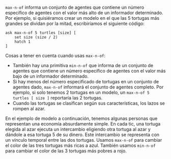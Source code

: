﻿`max-n-of` informa un conjunto de agentes que contiene un número específico de agentes con el valor más alto de un informador determinado. Por ejemplo, si quisiéramos crear un modelo en el que las 5 tortugas más grandes se dividan por la mitad, escribiríamos el siguiente código: 

```
ask max-n-of 5 turtles [size] [
	set size (size / 2)
	hatch 1
]
```


Cosas a tener en cuenta cuando usas `max-n-of`:

* También hay una primitiva `min-n-of` que informa de un conjunto de agentes que contiene un número específico de agentes con el valor más bajo de un informador determinado.
* Si hay menos del número especificado de tortugas en un conjunto de agentes dado, `max-n-of` informará el conjunto de agentes completo. Por ejemplo, si solo tenemos 2 tortugas en un modelo, un `max-n-of 5 turtles [ size ]` reportaría las 2 tortugas.
* Cuando las tortugas se clasifican según sus características, los lazos se rompen al azar.


En el ejemplo de modelo a continuación, tenemos algunas personas que representan una economía absurdamente simple. En cada tic, una tortuga elegida al azar ejecuta un intercambio eligiendo otra tortuga al azar y dándole a esa tortuga 5 de su dinero. Este intercambio se representa con un vínculo temporal entre las dos tortugas. Usamos `max-n-of` para cambiar el color de las tres tortugas más ricas a azul. También usamos `min-n-of` para cambiar el color de las 3 tortugas más pobres a rojo.